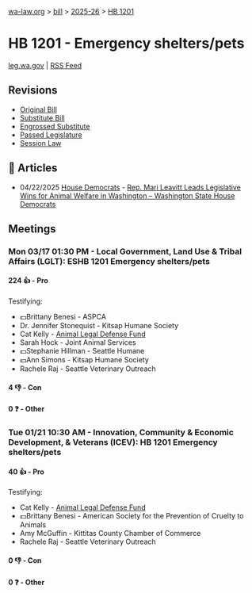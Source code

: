 [wa-law.org](/) > [bill](/bill/) > [2025-26](/bill/2025-26/) > [HB 1201](/bill/2025-26/hb/1201/)

# HB 1201 - Emergency shelters/pets
[leg.wa.gov](https://app.leg.wa.gov/billsummary?BillNumber=1201&Year=2025&Initiative=false) | [RSS Feed](./rss.xml)

## Revisions
* [Original Bill](1/)
* [Substitute Bill](S/)
* [Engrossed Substitute](S.E/)
* [Passed Legislature](S.PL/)
* [Session Law](S.SL/)

## 📰 Articles
* 04/22/2025 [House Democrats](/org/house_democrats/) - [Rep. Mari Leavitt Leads Legislative Wins for Animal Welfare in Washington – Washington State House Democrats](https://housedemocrats.wa.gov/blog/2025/04/22/rep-mari-leavitt-leads-legislative-wins-for-animal-welfare-in-washington/#:~:text=Engrossed%20Substitute%20House%20Bill%201201)

## Meetings
### Mon 03/17 01:30 PM - Local Government, Land Use & Tribal Affairs (LGLT): ESHB 1201 Emergency shelters/pets
#### 224 👍 - Pro
Testifying:
* 💵Brittany Benesi - ASPCA
* Dr. Jennifer Stonequist - Kitsap Humane Society
* Cat Kelly - [Animal Legal Defense Fund](/org/animal_legal_defense_fund/)
* Sarah Hock - Joint Animal Services
* 💵Stephanie Hillman - Seattle Humane
* 💵Ann Simons - Kitsap Humane Society
* Rachele Raj - Seattle Veterinary Outreach

#### 4 👎 - Con

#### 0 ❓ - Other

### Tue 01/21 10:30 AM - Innovation, Community & Economic Development, & Veterans (ICEV): HB 1201 Emergency shelters/pets
#### 40 👍 - Pro
Testifying:
* Cat Kelly - [Animal Legal Defense Fund](/org/animal_legal_defense_fund/)
* 💵Brittany Benesi - American Society for the Prevention of Cruelty to Animals
* Amy McGuffin - Kittitas County Chamber of Commerce
* Rachele Raj - Seattle Veterinary Outreach

#### 0 👎 - Con

#### 0 ❓ - Other
